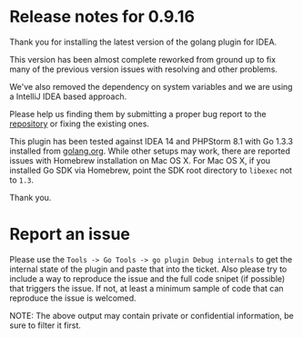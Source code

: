 Release notes for 0.9.16
===

Thank you for installing the latest version of the golang plugin for IDEA.

This version has been almost complete reworked from ground up to fix many
of the previous version issues with resolving and other problems.

We've also removed the dependency on system variables and we are using
a IntelliJ IDEA based approach.

Please help us finding them by submitting a proper bug report to the [repository](https://github.com/go-lang-plugin-org/go-lang-idea-plugin/issues?state=open)
or fixing the existing ones.

This plugin has been tested against IDEA 14 and PHPStorm 8.1 with
Go 1.3.3 installed from [golang.org](http://golang.org). While other setups
may work, there are reported issues with Homebrew installation on Mac OS X. For
Mac OS X, if you installed Go SDK via Homebrew, point the SDK root directory
to ``` libexec ``` not to ``` 1.3 ```.

Thank you.

Report an issue
===

Please use the ``` Tools -> Go Tools -> go plugin Debug internals ``` to get the internal
state of the plugin and paste that into the ticket. Also please try to include
a way to reproduce the issue and the full code snipet (if possible) that triggers
the issue. If not, at least a minimum sample of code that can reproduce the issue
is welcomed.

NOTE: The above output may contain private or confidential information, be sure
to filter it first.

